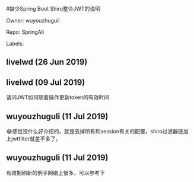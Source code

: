 #缺少Spring Boot Shiro整合JWT的说明

Owner: wuyouzhuguli

Repo: SpringAll

Labels: 

## livelwd (26 Jun 2019)



## livelwd (09 Jul 2019)

请问JWT如何随着操作更新token的有效时间

## wuyouzhuguli (11 Jul 2019)

😂感觉没什么好介绍的，就是去掉所有和session有关的配置，shiro过滤器链加上jwtfilter就差不多了。

## wuyouzhuguli (11 Jul 2019)

有效期刷新的例子网络上很多，可以参考下

